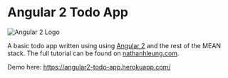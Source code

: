 # Angular 2 Todo App

![Angular 2 Logo](https://i.imgur.com/8t4Ck5I.png)

A basic todo app written using using [Angular 2](https://angular.io/) and the rest of the MEAN stack.  The full tutorial can be found on [nathanhleung.com](https://www.nathanhleung.com/article/2015/12/26/getting-started-with-the-mean-stack/).

Demo here: https://angular2-todo-app.herokuapp.com/
